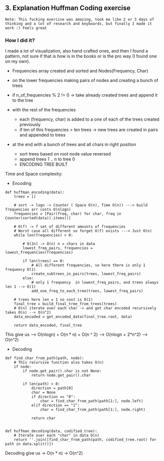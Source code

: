 ## 3. Explanation Huffman Coding exercise
```Note: This fucking exercise was amazing, took me like 2 or 3 days of thinking and a lot of research and keyboards, but finally I made it work :) Feels great```


### How I did it?
I made a lot of visualization, also hand crafted ones, and then I found a pattern, not sure if that
is how is in the books or is the pro way (I found one on my own).

* Frequencies array created and sorted and Nodes(Frequency, Char)
* on the lower frequencies making pairs of nodes and creating  a bunch of trees
* if n_of_frequencies % 2 != 0 -> take already created trees and append it to the tree
* with the rest of the frequencies
    - each (frequency, char) is added to a one of each of the trees created previously
    - if len of this frequencies > len trees -> new trees are created in pairs and appended to trees

* at the end with a bunch of trees and all chars in right position
    - sort trees based on root node value reversed
    - append trees 1 .. n to tree 0
    - ENCODING TREE BUILT
    
    
Time and Space complexity:
* Encoding
```
def huffman_encoding(data):
    trees = []

    # sort -> logn -> Counter ( Space O(n), Time O(n)) ---> build frequencies arr costs O(nlogn)
    frequencies = [Pair(freq, char) for char, freq in Counter(sorted(data)).items()]

    # O(f) -> f set of different amounts of frequencies
    # Worst case all different so forget O(f) exists ---> Just O(n)
    while len(frequencies) > 0:

        # O(2n) -> O(n) n = chars in data
        lowest_freq_pairs, frequencies = lowest_frequencies(frequencies)

        if len(trees) == 0:
            # All different frequencies, so here there is only 1 frequency O(1)
            create_subtrees_in_pairs(trees, lowest_freq_pairs)
        else:
            # only 1 frequency  in lowest_freq_pairs, and trees always len 1 --> O(1)
            add_one_freq_to_each_tree(trees, lowest_freq_pairs)

    # trees here len = 1 so cost is O(1)
    final_tree = build_final_tree_from_trees(trees)  
    # O(n) iterate over each char -> and get char encoded recursively takes O(n) --> O(n^2)
    data_encoded = get_encoded_data(final_tree.root, data)  

    return data_encoded, final_tree
```

This give us --> O(nlogn) + O(n * n) + O(n ^ 2) --> O(nlogn + 2*n^2) --> O(n^2)




* Decoding

```
def find_char_from_path(path, node):
    # This recursive function also takes O(n)
    if node:
        if node.get_pair().char is not None:
            return node.get_pair().char

        if len(path) > 0:
            direction = path[0]
            char = None
            if direction == "0":
                char = find_char_from_path(path[1:], node.left)
            elif direction == "1":
                char = find_char_from_path(path[1:], node.right)

            return char


def huffman_decoding(data, codified_tree):
    # Iterate over each "char" in data O(n)
    return ''.join([find_char_from_path(path, codified_tree.root) for path in data.split()])

```
  Decoding give us -> O(n * n) -> O(n^2)
